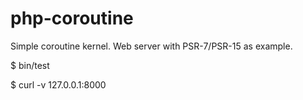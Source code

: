 # php-coroutine
Simple coroutine kernel. Web server with PSR-7/PSR-15 as example.

$ bin/test

$ curl -v 127.0.0.1:8000
